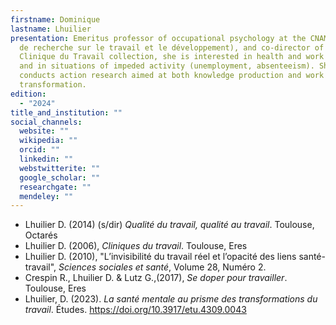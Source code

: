 ```yaml
---
firstname: Dominique
lastname: Lhuilier
presentation: Emeritus professor of occupational psychology at the CNAM (Centre
  de recherche sur le travail et le développement), and co-director of the
  Clinique du Travail collection, she is interested in health and work issues,
  and in situations of impeded activity (unemployment, absenteeism). She
  conducts action research aimed at both knowledge production and work
  transformation.
edition:
  - "2024"
title_and_institution: ""
social_channels:
  website: ""
  wikipedia: ""
  orcid: ""
  linkedin: ""
  webstwitterite: ""
  google_scholar: ""
  researchgate: ""
  mendeley: ""
---
```

* Lhuilier D. (2014) (s/dir) *Qualité du travail, qualité au travail*. Toulouse, Octarés
* Lhuilier D. (2006), *Cliniques du travail*. Toulouse, Eres
* Lhuilier D. (2010), "L’invisibilité du travail réel et l’opacité des liens santé-travail", *Sciences sociales et santé*, Volume 28, Numéro 2.
* Crespin R., Lhuilier D. & Lutz G.,(2017), *Se doper pour travailler*. Toulouse, Eres
* Lhuilier, D. (2023). *La santé mentale au prisme des transformations du travail*. Études. <https://doi.org/10.3917/etu.4309.0043>